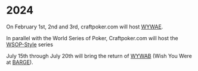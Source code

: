 # 2024

On February 1st, 2nd and 3rd, craftpoker.com will host [WYWAE](2024/wywae.md).

In parallel with the World Series of Poker, Craftpoker.com will host the
[WSOP-Style](2024/wsop-style.md) series

July 15th through July 20th will bring the return of
[WYWAB](2024/wywab.md) (Wish You Were at
[BARGE](https://www.barge.org)).
